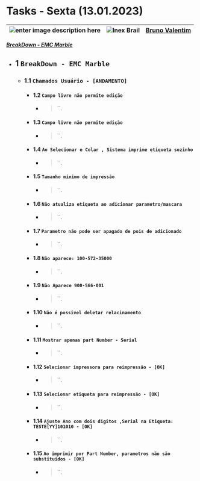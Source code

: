 # Tasks - Sexta (13.01.2023)

| ![enter image description here](https://www.foxconn.com.br/img/logo.png) | ![Inex Brail](https://www.inexbr.com.br/wp-content/uploads/2022/07/logo-inex-azul.png) | [Bruno Valentim](mailto:Bruno.Valentim@inex.com.br) |
| :----------------------------------------------------------------------- | :------------------------------------------------------------------------------------: | :-------------------------------------------------- |


[_**BreakDown - EMC Marble**_](https://docs.google.com/spreadsheets/d/1k8R1S9pdTgxddX1d5T2s1LlQNlYOWsfNT42BtAJYs2I/edit?usp=sharing)  
- ## 1 **`BreakDown - EMC Marble`**
  - ### 1.1 **`Chamados Usuário - [ANDAMENTO]`**
    - #### 1.2 **`Campo livre não permite edição`**
        - > ``.
    - #### 1.3 **`Campo livre não permite edição`**
        - > ``.
    - #### 1.4 **`Ao Selecionar e Colar , Sistema imprime etiqueta sozinho`**
        - > ``.
    - #### 1.5 **`Tamanho minimo de impressão`**
        - > ``.
    - #### 1.6 **`Não atualiza etiqueta ao adicionar parametro/mascara`**
        - > ``.
    - #### 1.7 **`Parametro não pode ser apagado de pois de adicionado`**
        - > ``.
    - #### 1.8 **`Não aparece: 100-572-35000`**
        - > ``.
    - #### 1.9 **`Não Aparece 900-566-001`**
        - > ``.
    - #### 1.10 **`Não é possivel deletar relacinamento `**
        - > ``.
    - #### 1.11 **`Mostrar apenas part Number - Serial`**
        - > ``.
    - #### 1.12 **`Selecionar impressora para reimpressão - [OK]`**
        - > ``.
    - #### 1.13 **`Selecionar etiqueta para reimpressão - [OK]`**
      - > ``.
    - #### 1.14 **`Ajuste Ano com dois digitos ,Serial na Etiqueta: TESTE[YY]101010 - [OK]`**
      - > ``.
    - #### 1.15 **`Ao imprimir por Part Number, parametros não são substituidos - [OK]`**
      - > ``.